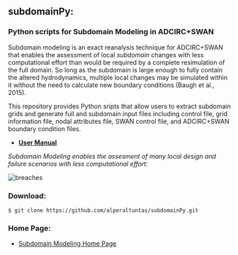 ## subdomainPy: 
### Python scripts for Subdomain Modeling in ADCIRC+SWAN

Subdomain modeling is an exact reanalysis technique for ADCIRC+SWAN that enables the assessment of local *subdomain* changes with less computational effort than would be required by a complete resimulation of the full domain. So long as the subdomain is large enough to fully contain the altered hydrodynamics, multiple local changes may be simulated within it without the need to calculate new boundary conditions (Baugh et al., 2015).

This repository provides Python sripts that allow users to extract subdomain grids and generate full and subdomain input files including control file, grid information file, nodal attributes file, SWAN control file, and ADCIRC+SWAN boundary condition files.

- [**User Manual**](https://github.com/alperaltuntas/subdomainPy/blob/master/doc/userManual.pdf)

*Subdomain Modeling enables the assesment of many local design and failure scenarios with less computational effort:*

![breaches](https://github.com/alperaltuntas/subdomainPy/blob/master/doc/breaches.png)

### Download:
    $ git clone https://github.com/alperaltuntas/subdomainPy.git

### Home Page:
- [Subdomain Modeling Home Page](http://www4.ncsu.edu/~jwb/subdomain/)

